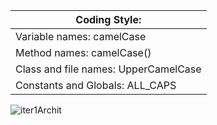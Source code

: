 | Coding Style: | 
| ------ | 
|   Variable names: camelCase      |        
|     Method names: camelCase()   |        
|Class and file names: UpperCamelCase|
|Constants and Globals: ALL_CAPS|

![iter1Archit](/uploads/c2778bca86a17e1f3004e7f40a5b69dc/iter1Archit.jpg)
